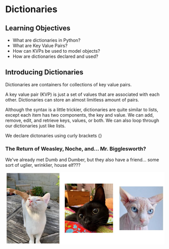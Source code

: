 # Dictionaries

## Learning Objectives

- What are dictionaries in Python?
- What are Key Value Pairs?
- How can KVPs be used to model objects?
- How are dictionaries declared and used?

## Introducing Dictionaries

Dictionaries are containers for collections of key value pairs. 

A key value pair (KVP) is just a set of values that are associated with each other. Dictionaries can store an almost limitless amount of pairs.

Although the syntax is a little trickier, dictionaries are quite similar to lists, except each item has two components, the key and value. We can add, remove, edit, and retrieve keys, values, or both. We can also loop through our dictionaries just like lists. 

We declare dictonaries using curly brackets {}

### The Return of Weasley, Noche, and... Mr. Bigglesworth?

We've already met Dumb and Dumber, but they also have a friend... some sort of uglier, wrinklier, house elf???

<img src="img/cat_trio.jpg" width="600" />